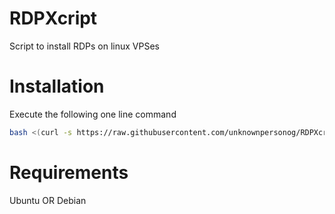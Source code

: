 # RDPXcript
Script to install RDPs on linux VPSes
# Installation
Execute the following one line command
``` bash
bash <(curl -s https://raw.githubusercontent.com/unknownpersonog/RDPXcript/v2.2/install.sh)
```
# Requirements
Ubuntu
OR
Debian
